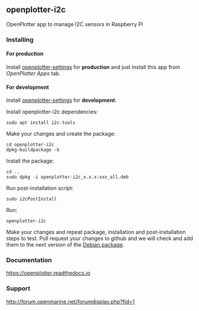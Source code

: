## openplotter-i2c

OpenPlotter app to manage I2C sensors in Raspberry Pi

### Installing

#### For production

Install [openplotter-settings](https://github.com/openplotter/openplotter-settings) for **production** and just install this app from *OpenPlotter Apps* tab.

#### For development

Install [openplotter-settings](https://github.com/openplotter/openplotter-settings) for **development**.

Install openplotter-i2c dependencies:

`sudo apt install i2c-tools`

Make your changes and create the package:

```
cd openplotter-i2c
dpkg-buildpackage -b
```

Install the package:

```
cd ..
sudo dpkg -i openplotter-i2c_x.x.x-xxx_all.deb
```

Run post-installation script:

`sudo i2cPostInstall`

Run:

`openplotter-i2c`

Make your changes and repeat package, installation and post-installation steps to test. Pull request your changes to github and we will check and add them to the next version of the [Debian package](https://launchpad.net/~openplotter/+archive/ubuntu/openplotter).

### Documentation

https://openplotter.readthedocs.io

### Support

http://forum.openmarine.net/forumdisplay.php?fid=1
